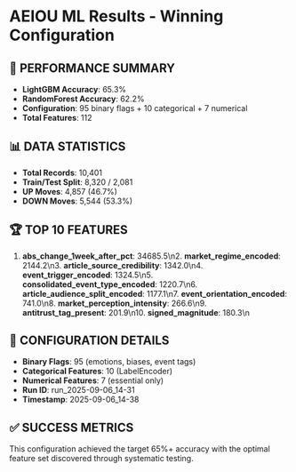 # AEIOU ML Results - Winning Configuration

## 🎯 PERFORMANCE SUMMARY
- **LightGBM Accuracy**: 65.3%
- **RandomForest Accuracy**: 62.2%
- **Configuration**: 95 binary flags + 10 categorical + 7 numerical
- **Total Features**: 112

## 📊 DATA STATISTICS
- **Total Records**: 10,401
- **Train/Test Split**: 8,320 / 2,081
- **UP Moves**: 4,857 (46.7%)
- **DOWN Moves**: 5,544 (53.3%)

## 🏆 TOP 10 FEATURES
1. **abs_change_1week_after_pct**: 34685.5\n2. **market_regime_encoded**: 2144.2\n3. **article_source_credibility**: 1342.0\n4. **event_trigger_encoded**: 1324.5\n5. **consolidated_event_type_encoded**: 1220.7\n6. **article_audience_split_encoded**: 1177.1\n7. **event_orientation_encoded**: 741.0\n8. **market_perception_intensity**: 266.6\n9. **antitrust_tag_present**: 201.9\n10. **signed_magnitude**: 180.3\n
## 🎯 CONFIGURATION DETAILS
- **Binary Flags**: 95 (emotions, biases, event tags)
- **Categorical Features**: 10 (LabelEncoder)
- **Numerical Features**: 7 (essential only)
- **Run ID**: run_2025-09-06_14-31
- **Timestamp**: 2025-09-06_14-38

## ✅ SUCCESS METRICS
This configuration achieved the target 65%+ accuracy with the optimal feature set discovered through systematic testing.
